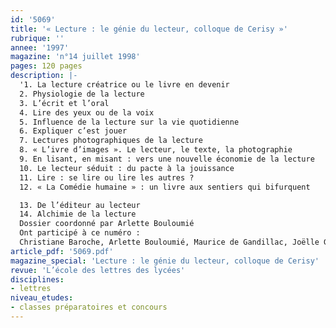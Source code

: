 ```yaml
---
id: '5069'
title: '« Lecture : le génie du lecteur, colloque de Cerisy »'
rubrique: ''
annee: '1997'
magazine: 'n°14 juillet 1998'
pages: 120 pages
description: |-
  '1. La lecture créatrice ou le livre en devenir
  2. Physiologie de la lecture
  3. L’écrit et l’oral
  4. Lire des yeux ou de la voix
  5. Influence de la lecture sur la vie quotidienne
  6. Expliquer c’est jouer
  7. Lectures photographiques de la lecture
  8. « L’ivre d’images ». Le lecteur, le texte, la photographie
  9. En lisant, en misant : vers une nouvelle économie de la lecture
  10. Le lecteur séduit : du pacte à la jouissance
  11. Lire : se lire ou lire les autres ?
  12. « La Comédie humaine » : un livre aux sentiers qui bifurquent

  13. De l’éditeur au lecteur
  14. Alchimie de la lecture
  Dossier coordonné par Arlette Bouloumié
  Ont participé à ce numéro :
  Christiane Baroche, Arlette Bouloumié, Maurice de Gandillac, Joëlle Gleize, Jean-Paul Guichard, Raymond Jean, Serge Koster, Jean-Marie Magnan, Hubert Nyssen, Gill Rye, Jean-Marc Talpin, Michel Tournier, Maurice Wegnez et Michael Worton'
article_pdf: '5069.pdf'
magazine_special: 'Lecture : le génie du lecteur, colloque de Cerisy'
revue: 'L’école des lettres des lycées'
disciplines:
- lettres
niveau_etudes:
- classes préparatoires et concours
---
```

